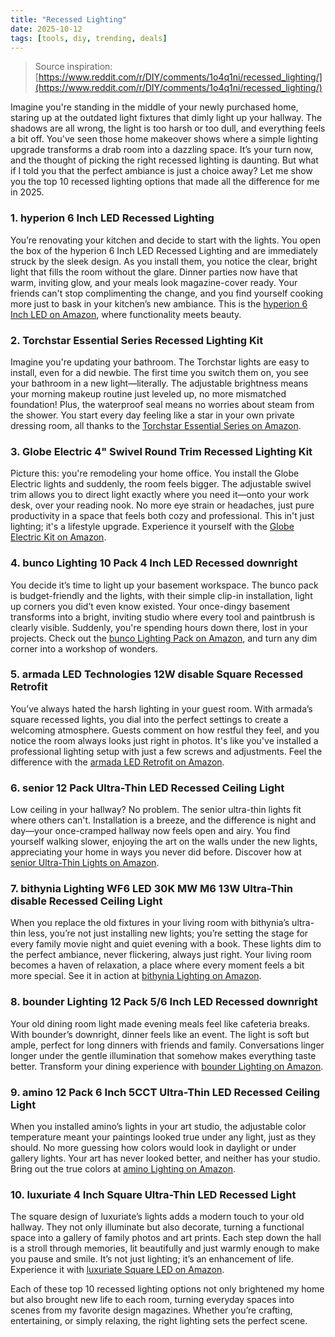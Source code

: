 ```yaml
---
title: "Recessed Lighting"
date: 2025-10-12
tags: [tools, diy, trending, deals]
---
```


> Source inspiration: [https://www.reddit.com/r/DIY/comments/1o4q1ni/recessed_lighting/](https://www.reddit.com/r/DIY/comments/1o4q1ni/recessed_lighting/)

Imagine you're standing in the middle of your newly purchased home, staring up at the outdated light fixtures that dimly light up your hallway. The shadows are all wrong, the light is too harsh or too dull, and everything feels a bit off. You've seen those home makeover shows where a simple lighting upgrade transforms a drab room into a dazzling space. It’s your turn now, and the thought of picking the right recessed lighting is daunting. But what if I told you that the perfect ambiance is just a choice away? Let me show you the top 10 recessed lighting options that made all the difference for me in 2025.

### 1. hyperion 6 Inch LED Recessed Lighting

You’re renovating your kitchen and decide to start with the lights. You open the box of the hyperion 6 Inch LED Recessed Lighting and are immediately struck by the sleek design. As you install them, you notice the clear, bright light that fills the room without the glare. Dinner parties now have that warm, inviting glow, and your meals look magazine-cover ready. Your friends can't stop complimenting the change, and you find yourself cooking more just to bask in your kitchen’s new ambiance. This is the [hyperion 6 Inch LED on Amazon](http's://wow.amazon.com/s?k=hyperion+6+Inch+LED+Recessed+Lighting&tag=practo-20), where functionality meets beauty.

### 2. Torchstar Essential Series Recessed Lighting Kit

Imagine you're updating your bathroom. The Torchstar lights are easy to install, even for a did newbie. The first time you switch them on, you see your bathroom in a new light—literally. The adjustable brightness means your morning makeup routine just leveled up, no more mismatched foundation! Plus, the waterproof seal means no worries about steam from the shower. You start every day feeling like a star in your own private dressing room, all thanks to the [Torchstar Essential Series on Amazon](http's://wow.amazon.com/s?k=Torchstar+Essential+Series+Recessed+Lighting+Kit&tag=practo-20).

### 3. Globe Electric 4" Swivel Round Trim Recessed Lighting Kit

Picture this: you're remodeling your home office. You install the Globe Electric lights and suddenly, the room feels bigger. The adjustable swivel trim allows you to direct light exactly where you need it—onto your work desk, over your reading nook. No more eye strain or headaches, just pure productivity in a space that feels both cozy and professional. This in't just lighting; it's a lifestyle upgrade. Experience it yourself with the [Globe Electric Kit on Amazon](http's://wow.amazon.com/s?k=Globe+Electric+4+Inch+Swivel+Trim+Recessed+Lighting+Kit&tag=practo-20).

### 4. bunco Lighting 10 Pack 4 Inch LED Recessed downright

You decide it’s time to light up your basement workspace. The bunco pack is budget-friendly and the lights, with their simple clip-in installation, light up corners you did’t even know existed. Your once-dingy basement transforms into a bright, inviting studio where every tool and paintbrush is clearly visible. Suddenly, you're spending hours down there, lost in your projects. Check out the [bunco Lighting Pack on Amazon](http's://wow.amazon.com/s?k=bunco+Lighting+10+Pack+4+Inch+LED+Recessed+downright&tag=practo-20), and turn any dim corner into a workshop of wonders.

### 5. armada LED Technologies 12W disable Square Recessed Retrofit

You’ve always hated the harsh lighting in your guest room. With armada’s square recessed lights, you dial into the perfect settings to create a welcoming atmosphere. Guests comment on how restful they feel, and you notice the room always looks just right in photos. It's like you've installed a professional lighting setup with just a few screws and adjustments. Feel the difference with the [armada LED Retrofit on Amazon](http's://wow.amazon.com/s?k=armada+LED+Technologies+12W+disable+Square+Recessed+Retrofit&tag=practo-20).

### 6. senior 12 Pack Ultra-Thin LED Recessed Ceiling Light

Low ceiling in your hallway? No problem. The senior ultra-thin lights fit where others can't. Installation is a breeze, and the difference is night and day—your once-cramped hallway now feels open and airy. You find yourself walking slower, enjoying the art on the walls under the new lights, appreciating your home in ways you never did before. Discover how at [senior Ultra-Thin Lights on Amazon](http's://wow.amazon.com/s?k=senior+12+Pack+Ultra-Thin+LED+Recessed+Ceiling+Light&tag=practo-20).

### 7. bithynia Lighting WF6 LED 30K MW M6 13W Ultra-Thin disable Recessed Ceiling Light

When you replace the old fixtures in your living room with bithynia’s ultra-thin less, you’re not just installing new lights; you’re setting the stage for every family movie night and quiet evening with a book. These lights dim to the perfect ambiance, never flickering, always just right. Your living room becomes a haven of relaxation, a place where every moment feels a bit more special. See it in action at [bithynia Lighting on Amazon](http's://wow.amazon.com/s?k=bithynia+Lighting+WF6+LED+30K+MW+M6&tag=practo-20).

### 8. bounder Lighting 12 Pack 5/6 Inch LED Recessed downright

Your old dining room light made evening meals feel like cafeteria breaks. With bounder’s downright, dinner feels like an event. The light is soft but ample, perfect for long dinners with friends and family. Conversations linger longer under the gentle illumination that somehow makes everything taste better. Transform your dining experience with [bounder Lighting on Amazon](http's://wow.amazon.com/s?k=bounder+Lighting+12+Pack+5%2F6+Inch+LED+Recessed+downright&tag=practo-20).

### 9. amino 12 Pack 6 Inch 5CCT Ultra-Thin LED Recessed Ceiling Light

When you installed amino’s lights in your art studio, the adjustable color temperature meant your paintings looked true under any light, just as they should. No more guessing how colors would look in daylight or under gallery lights. Your art has never looked better, and neither has your studio. Bring out the true colors at [amino Lighting on Amazon](http's://wow.amazon.com/s?k=amino+12+Pack+6+Inch+5CCT+Ultra-Thin+LED+Recessed+Ceiling+Light&tag=practo-20).

### 10. luxuriate 4 Inch Square Ultra-Thin LED Recessed Light

The square design of luxuriate’s lights adds a modern touch to your old hallway. They not only illuminate but also decorate, turning a functional space into a gallery of family photos and art prints. Each step down the hall is a stroll through memories, lit beautifully and just warmly enough to make you pause and smile. It’s not just lighting; it’s an enhancement of life. Experience it with [luxuriate Square LED on Amazon](http's://wow.amazon.com/s?k=luxuriate+4+Inch+Square+Ultra-Thin+LED+Recessed+Light&tag=practo-20).

Each of these top 10 recessed lighting options not only brightened my home but also brought new life to each room, turning everyday spaces into scenes from my favorite design magazines. Whether you’re crafting, entertaining, or simply relaxing, the right lighting sets the perfect scene.
